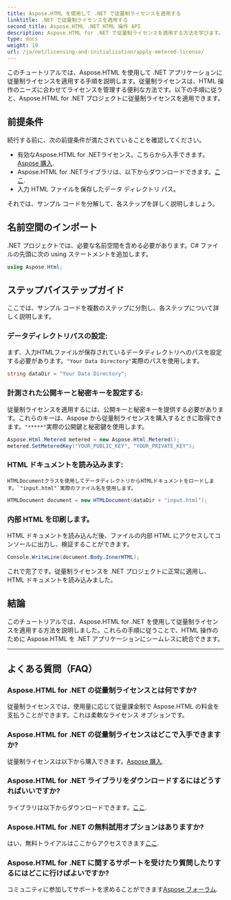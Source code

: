 ```yaml
---
title: Aspose.HTML を使用して .NET で従量制ライセンスを適用する
linktitle: .NET で従量制ライセンスを適用する
second_title: Aspose.HTML .NET HTML 操作 API
description: Aspose.HTML for .NET で従量制ライセンスを適用する方法を学びます。HTML 操作のニーズを効率的に管理します。今すぐ始めましょう!
type: docs
weight: 10
url: /ja/net/licensing-and-initialization/apply-metered-license/
---
```

このチュートリアルでは、Aspose.HTML を使用して .NET アプリケーションに従量制ライセンスを適用する手順を説明します。従量制ライセンスは、HTML 操作のニーズに合わせてライセンスを管理する便利な方法です。以下の手順に従うと、Aspose.HTML for .NET プロジェクトに従量制ライセンスを適用できます。

## 前提条件

続行する前に、次の前提条件が満たされていることを確認してください。

- 有効なAspose.HTML for .NETライセンス。こちらから入手できます。[Aspose 購入](https://purchase.aspose.com/buy).
-  Aspose.HTML for .NETライブラリは、以下からダウンロードできます。[ここ](https://releases.aspose.com/html/net/).
- 入力 HTML ファイルを保存したデータ ディレクトリ パス。

それでは、サンプル コードを分解して、各ステップを詳しく説明しましょう。

## 名前空間のインポート

.NET プロジェクトでは、必要な名前空間を含める必要があります。C# ファイルの先頭に次の using ステートメントを追加します。

```csharp
using Aspose.Html;
```

## ステップバイステップガイド

ここでは、サンプル コードを複数のステップに分割し、各ステップについて詳しく説明します。

### データディレクトリパスの設定:

   まず、入力HTMLファイルが保存されているデータディレクトリへのパスを設定する必要があります。`"Your Data Directory"`実際のパスを使用します。

   ```csharp
   string dataDir = "Your Data Directory";
   ```

### 計測された公開キーと秘密キーを設定する:

   従量制ライセンスを適用するには、公開キーと秘密キーを提供する必要があります。これらのキーは、Aspose から従量制ライセンスを購入するときに取得できます。`"*****"`実際の公開鍵と秘密鍵を使用します。

   ```csharp
   Aspose.Html.Metered metered = new Aspose.Html.Metered();
   metered.SetMeteredKey("YOUR_PUBLIC_KEY", "YOUR_PRIVATE_KEY");
   ```

### HTML ドキュメントを読み込みます:

    HTMLDocumentクラスを使用してデータディレクトリからHTMLドキュメントをロードします。`"input.html"`実際のファイル名を使用します。

   ```csharp
   HTMLDocument document = new HTMLDocument(dataDir + "input.html");
   ```

### 内部 HTML を印刷します。

   HTML ドキュメントを読み込んだ後、ファイルの内部 HTML にアクセスしてコンソールに出力し、検証することができます。

   ```csharp
   Console.WriteLine(document.Body.InnerHTML);
   ```

これで完了です。従量制ライセンスを .NET プロジェクトに正常に適用し、HTML ドキュメントを読み込みました。

## 結論

このチュートリアルでは、Aspose.HTML for .NET を使用して従量制ライセンスを適用する方法を説明しました。これらの手順に従うことで、HTML 操作のために Aspose.HTML を .NET アプリケーションにシームレスに統合できます。

---

## よくある質問（FAQ）

### Aspose.HTML for .NET の従量制ライセンスとは何ですか?
従量制ライセンスでは、使用量に応じて従量課金制で Aspose.HTML の料金を支払うことができます。これは柔軟なライセンス オプションです。

### Aspose.HTML for .NET の従量制ライセンスはどこで入手できますか?
従量制ライセンスは以下から購入できます。[Aspose 購入](https://purchase.aspose.com/buy).

### Aspose.HTML for .NET ライブラリをダウンロードするにはどうすればいいですか?
ライブラリは以下からダウンロードできます。[ここ](https://releases.aspose.com/html/net/).

### Aspose.HTML for .NET の無料試用オプションはありますか?
はい、無料トライアルはここからアクセスできます[ここ](https://releases.aspose.com/).

### Aspose.HTML for .NET に関するサポートを受けたり質問したりするにはどこに行けばよいですか?
コミュニティに参加してサポートを求めることができます[Aspose フォーラム](https://forum.aspose.com/).